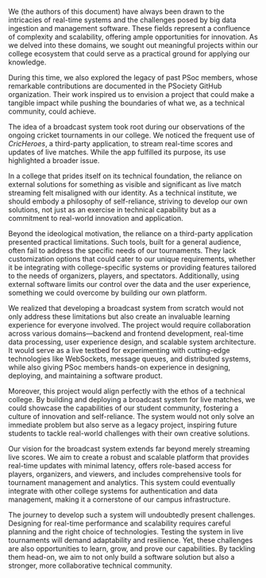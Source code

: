 We (the authors of this document) have always been drawn to the intricacies of real-time systems and the challenges posed by big data ingestion and management software. These fields represent a confluence of complexity and scalability, offering ample opportunities for innovation. As we delved into these domains, we sought out meaningful projects within our college ecosystem that could serve as a practical ground for applying our knowledge. 

During this time, we also explored the legacy of past PSoc members, whose remarkable contributions are documented in the PSociety GitHub organization. Their work inspired us to envision a project that could make a tangible impact while pushing the boundaries of what we, as a technical community, could achieve.

The idea of a broadcast system took root during our observations of the ongoing cricket tournaments in our college. We noticed the frequent use of _CricHeroes_, a third-party application, to stream real-time scores and updates of live matches. While the app fulfilled its purpose, its use highlighted a broader issue.

In a college that prides itself on its technical foundation, the reliance on external solutions for something as visible and significant as live match streaming felt misaligned with our identity. As a technical institute, we should embody a philosophy of self-reliance, striving to develop our own solutions, not just as an exercise in technical capability but as a commitment to real-world innovation and application.

Beyond the ideological motivation, the reliance on a third-party application presented practical limitations. Such tools, built for a general audience, often fail to address the specific needs of our tournaments. They lack customization options that could cater to our unique requirements, whether it be integrating with college-specific systems or providing features tailored to the needs of organizers, players, and spectators. Additionally, using external software limits our control over the data and the user experience, something we could overcome by building our own platform.

We realized that developing a broadcast system from scratch would not only address these limitations but also create an invaluable learning experience for everyone involved. The project would require collaboration across various domains—backend and frontend development, real-time data processing, user experience design, and scalable system architecture. It would serve as a live testbed for experimenting with cutting-edge technologies like WebSockets, message queues, and distributed systems, while also giving PSoc members hands-on experience in designing, deploying, and maintaining a software product.

Moreover, this project would align perfectly with the ethos of a technical college. By building and deploying a broadcast system for live matches, we could showcase the capabilities of our student community, fostering a culture of innovation and self-reliance. The system would not only solve an immediate problem but also serve as a legacy project, inspiring future students to tackle real-world challenges with their own creative solutions.

Our vision for the broadcast system extends far beyond merely streaming live scores. We aim to create a robust and scalable platform that provides real-time updates with minimal latency, offers role-based access for players, organizers, and viewers, and includes comprehensive tools for tournament management and analytics. This system could eventually integrate with other college systems for authentication and data management, making it a cornerstone of our campus infrastructure.

The journey to develop such a system will undoubtedly present challenges. Designing for real-time performance and scalability requires careful planning and the right choice of technologies. Testing the system in live tournaments will demand adaptability and resilience. Yet, these challenges are also opportunities to learn, grow, and prove our capabilities. By tackling them head-on, we aim to not only build a software solution but also a stronger, more collaborative technical community.
